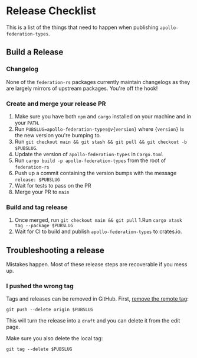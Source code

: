 # Release Checklist

This is a list of the things that need to happen when publishing `apollo-federation-types`.

## Build a Release

### Changelog

None of the `federation-rs` packages currently maintain changelogs as they are largely mirrors of upstream packages. You're off the hook!

### Create and merge your release PR

1. Make sure you have both `npm` and `cargo` installed on your machine and in your `PATH`.
1. Run `PUBSLUG=apollo-federation-types@v{version}` where `{version}` is the new version you're bumping to.
1. Run `git checkout main && git stash && git pull && git checkout -b $PUBSLUG`.
1. Update the version of `apollo-federation-types` in `Cargo.toml`
1. Run `cargo build -p apollo-federation-types` from the root of `federation-rs`
1. Push up a commit containing the version bumps with the message `release: $PUBSLUG`
1. Wait for tests to pass on the PR
1. Merge your PR to `main`

### Build and tag release

1. Once merged, run `git checkout main && git pull`
1.Run `cargo xtask tag --package $PUBSLUG`
1. Wait for CI to build and publish `apollo-federation-types` to crates.io.

## Troubleshooting a release

Mistakes happen. Most of these release steps are recoverable if you mess up.

### I pushed the wrong tag

Tags and releases can be removed in GitHub. First, [remove the remote tag](https://stackoverflow.com/questions/5480258/how-to-delete-a-remote-tag):

```console
git push --delete origin $PUBSLUG
```

This will turn the release into a `draft` and you can delete it from the edit page.

Make sure you also delete the local tag:

```console
git tag --delete $PUBSLUG
```

